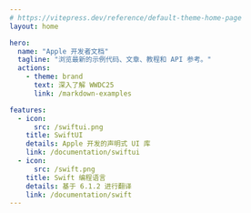 ```yaml
---
# https://vitepress.dev/reference/default-theme-home-page
layout: home

hero:
  name: "Apple 开发者文档"
  tagline: "浏览最新的示例代码、文章、教程和 API 参考。"
  actions:
    - theme: brand
      text: 深入了解 WWDC25
      link: /markdown-examples

features:
  - icon:
      src: /swiftui.png
    title: SwiftUI
    details: Apple 开发的声明式 UI 库
    link: /documentation/swiftui
  - icon:
      src: /swift.png
    title: Swift 编程语言
    details: 基于 6.1.2 进行翻译
    link: /documentation/swift
---
```


